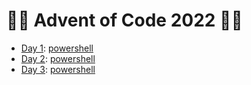 # 🎅🎄 Advent of Code 2022 🎄🎅

* [Day 1](day1/): [powershell](day1/day1.ps1)
* [Day 2](day2/): [powershell](day2/day2.ps1)
* [Day 3](day3/): [powershell](day3/day3.ps1)
